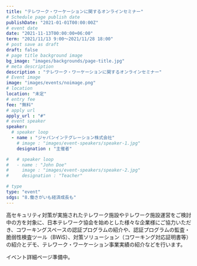 ```yaml
---
title: "テレワーク・ワーケーションに関するオンラインセミナー"
# Schedule page publish date
publishDate: "2021-01-01T00:00:00Z"
# event date
date: "2021-11-13T00:00:00+06:00"
term: "2021/11/13 9:00～2021/11/28 18:00"
# post save as draft
draft: false
# page title background image
bg_image: "images/backgrounds/page-title.jpg"
# meta description
description : "テレワーク・ワーケーションに関するオンラインセミナー"
# Event image
image: "images/events/noimage.png"
# location
location: "未定"
# entry fee
fee: "無料"
# apply url
apply_url : "#"
# event speaker
speaker:
  # speaker loop
  - name : "ジャパンインテグレーション株式会社"
    # image : "images/event-speakers/speaker-1.jpg"
    designation : "主催者"

#   # speaker loop
#   - name : "John Doe"
#     image : "images/event-speakers/speaker-2.jpg"
#     designation : "Teacher"

# type
type: "event"
sdgs: "8.働きがいも経済成長も"
---
```


高セキュリティ対策が実施されたテレワーク施設やテレワーク施設運営をご検討中の方を対象に、日本テレワーク協会を始めとした様々な企業様にご協力いただき、コワーキングスペースの認証プログラムの紹介や、認証プログラムの監査・脆弱性検査ツール（BWiS）、対策ソリューション（コワーキング対応証明書等）の紹介とデモ、テレワーク・ワーケーション事業実績の紹介などを行います。  
  
イベント詳細ページ準備中。
